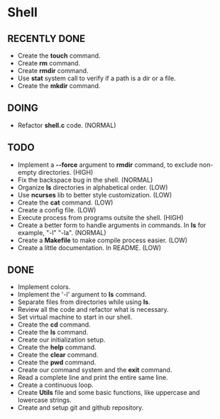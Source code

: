 # Shell

## RECENTLY DONE

- Create the **touch** command.
- Create **rm** command.
- Create **rmdir** command.
- Use **stat** system call to verify if a path is a dir or a file.
- Create the **mkdir** command.

## DOING

- Refactor **shell.c** code. (NORMAL)

## TODO

- Implement a **--force** argument to **rmdir** command, to exclude non-empty directories. (HIGH)
- Fix the backspace bug in the shell. (NORMAL)
- Organize **ls** directories in alphabetical order. (LOW)
- Use **ncurses** lib to better style customization. (LOW)
- Create the **cat** command. (LOW)
- Create a config file. (LOW)
- Execute process from programs outsite the shell. (HIGH)
- Create a better form to handle arguments in commands. In **ls** for example, "-l" "-la". (NORMAL)
- Create a **Makefile** to make compile process easier. (LOW)
- Create a little documentation. In README. (LOW)

## DONE

- Implement colors.
- Implement the '-l' argument to **ls** command.
- Separate files from directories while using **ls**.
- Review all the code and refactor what is necessary.
- Set virtual machine to start in our shell.
- Create the **cd** command.
- Create the **ls** command.
- Create our initialization setup.
- Create the **help** command.
- Create the **clear** command.
- Create the **pwd** command.
- Create our command system and the **exit** command.
- Read a complete line and print the entire same line.
- Create a continuous loop.
- Create **Utils** file and some basic functions, like uppercase and lowercase strings.
- Create and setup git and github repository.
